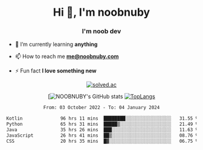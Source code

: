<h1 align="center">Hi 👋, I'm noobnuby</h1>
<h3 align="center">I'm noob dev</h3>

- 🌱 I’m currently learning **anything**

- 📫 How to reach me **me@noobnuby.com**

- ⚡ Fun fact **I love something new**

<div align="center">
  
[![solved.ac](https://solvedac-cards-starcea.paring.moe/profile/noobnuby)](https://solved.ac/profile/noobnuby)

<div>
<div align="center">

[![NOOBNUBY's GitHub stats](https://github-readme-stats.vercel.app/api?username=NOOBNUBY&show_icons=true&theme=dark)
[![TopLangs](https://github-readme-stats.vercel.app/api/top-langs/?username=NOOBNUBY&layout=compact&theme=dark)](https://github.com/anuraghazra/github-readme-stats)

</div>

<!--START_SECTION:waka-->

```txt
From: 03 October 2022 - To: 04 January 2024

Kotlin              96 hrs 11 mins  ████████░░░░░░░░░░░░░░░░░   31.55 %
Python              65 hrs 31 mins  █████▒░░░░░░░░░░░░░░░░░░░   21.49 %
Java                35 hrs 26 mins  ███░░░░░░░░░░░░░░░░░░░░░░   11.63 %
JavaScript          26 hrs 41 mins  ██▒░░░░░░░░░░░░░░░░░░░░░░   08.76 %
CSS                 20 hrs 35 mins  █▓░░░░░░░░░░░░░░░░░░░░░░░   06.75 %
```

<!--END_SECTION:waka-->
